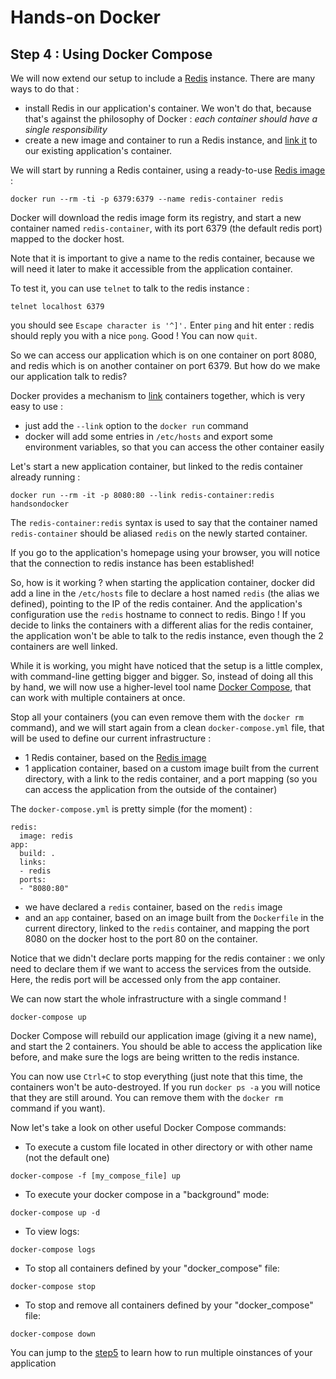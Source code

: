 # Hands-on Docker

## Step 4 : Using Docker Compose

We will now extend our setup to include a [Redis](http://redis.io/) instance. There are many ways to do that :

* install Redis in our application's container. We won't do that, because that's against the philosophy of Docker : *each container should have a single responsibility*
* create a new image and container to run a Redis instance, and [link it](https://docs.docker.com/userguide/dockerlinks/) to our existing application's container.

We will start by running a Redis container, using a ready-to-use [Redis image](https://registry.hub.docker.com/_/redis/) :

```
docker run --rm -ti -p 6379:6379 --name redis-container redis
```

Docker will download the redis image form its registry, and start a new container named `redis-container`, with its port 6379 (the default redis port) mapped to the docker host.

Note that it is important to give a name to the redis container, because we will need it later to make it accessible from the application container.

To test it, you can use `telnet` to talk to the redis instance :

```
telnet localhost 6379
```

you should see `Escape character is '^]'.` Enter `ping` and hit enter : redis should reply you with a nice `pong`. Good ! You can now `quit`.

So we can access our application which is on one container on port 8080, and redis which is on another container on port 6379. But how do we make our application talk to redis?

Docker provides a mechanism to [link](https://docs.docker.com/userguide/dockerlinks/) containers together, which is very easy to use :

* just add the `--link` option to the `docker run` command
* docker will add some entries in `/etc/hosts` and export some environment variables, so that you can access the other container easily

Let's start a new application container, but linked to the redis container already running :

```
docker run --rm -it -p 8080:80 --link redis-container:redis handsondocker
```

The `redis-container:redis` syntax is used to say that the container named `redis-container` should be aliased `redis` on the newly started container.

If you go to the application's homepage using your browser, you will notice that the connection to redis instance has been established!

So, how is it working ? when starting the application container, docker did add a line in the `/etc/hosts` file to declare a host named `redis` (the alias we defined), pointing to the IP of the redis container. And the application's configuration use the `redis` hostname to connect to redis. Bingo ! If you decide to links the containers with a different alias for the redis container, the application won't be able to talk to the redis instance, even though the 2 containers are well linked.

While it is working, you might have noticed that the setup is a little complex, with command-line getting bigger and bigger. So, instead of doing all this by hand, we will now use a higher-level tool name [Docker Compose](https://docs.docker.com/compose/), that can work with multiple containers at once.

Stop all your containers (you can even remove them with the `docker rm` command), and we will start again from a clean `docker-compose.yml` file, that will be used to define our current infrastructure :

* 1 Redis container, based on the [Redis image](https://registry.hub.docker.com/_/redis/)
* 1 application container, based on a custom image built from the current directory, with a link to the redis container, and a port mapping (so you can access the application from the outside of the container)

The `docker-compose.yml` is pretty simple (for the moment) :

```
redis:
  image: redis
app:
  build: .
  links:
  - redis
  ports:
  - "8080:80"
```

* we have declared a `redis` container, based on the `redis` image
* and an `app` container, based on an image built from the `Dockerfile` in the current directory, linked to the `redis` container, and mapping the port 8080 on the docker host to the port 80 on the container.

Notice that we didn't declare ports mapping for the redis container : we only need to declare them if we want to access the services from the outside. Here, the redis port will be accessed only from the app container.

We can now start the whole infrastructure with a single command !

```
docker-compose up
```

Docker Compose will rebuild our application image (giving it a new name), and start the 2 containers. You should be able to access the application like before, and make sure the logs are being written to the redis instance.

You can now use `Ctrl+C` to stop everything (just note that this time, the containers won't be auto-destroyed. If you run `docker ps -a` you will notice that they are still around. You can remove them with the `docker rm` command if you want).

Now let's take a look on other useful Docker Compose commands:

* To execute a custom file located in other directory or with other name (not the default one)

```
docker-compose -f [my_compose_file] up
```

* To execute your docker compose in a "background" mode:

```
docker-compose up -d
```

* To view logs:
```
docker-compose logs
```

* To stop all containers defined by your "docker_compose" file:
```
docker-compose stop
```

* To stop and remove all containers defined by your "docker_compose" file:
```
docker-compose down
```

You can jump to the [step5](https://github.com/peppelin/hands-on-docker/tree/step5/) to learn how to run multiple oinstances of your application
